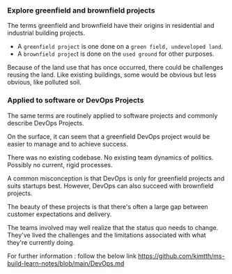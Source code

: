 ### Explore greenfield and brownfield projects

The terms greenfield and brownfield have their origins in residential and industrial building projects.

- A `greenfield project` is one done on a `green field, undeveloped land`. 
- A `brownfield projec`t is done on the `used ground` for other purposes.

Because of the land use that has once occurred, there could be challenges reusing the land. Like existing buildings, 
some would be obvious but less obvious, like polluted soil.

### Applied to software or DevOps Projects
The same terms are routinely applied to software projects and commonly describe DevOps Projects.

On the surface, it can seem that a greenfield DevOps project would be easier to manage and to achieve success.

There was no existing codebase.
No existing team dynamics of politics. Possibly no current, rigid processes.


A common misconception is that DevOps is only for greenfield projects and suits startups best.
However, DevOps can also succeed with brownfield projects.

The beauty of these projects is that there's often a large gap between customer expectations and delivery.

The teams involved may well realize that the status quo needs to change.
They've lived the challenges and the limitations associated with what they're currently doing.

For further information : follow the below link 
https://github.com/kimtth/ms-build-learn-notes/blob/main/DevOps.md
